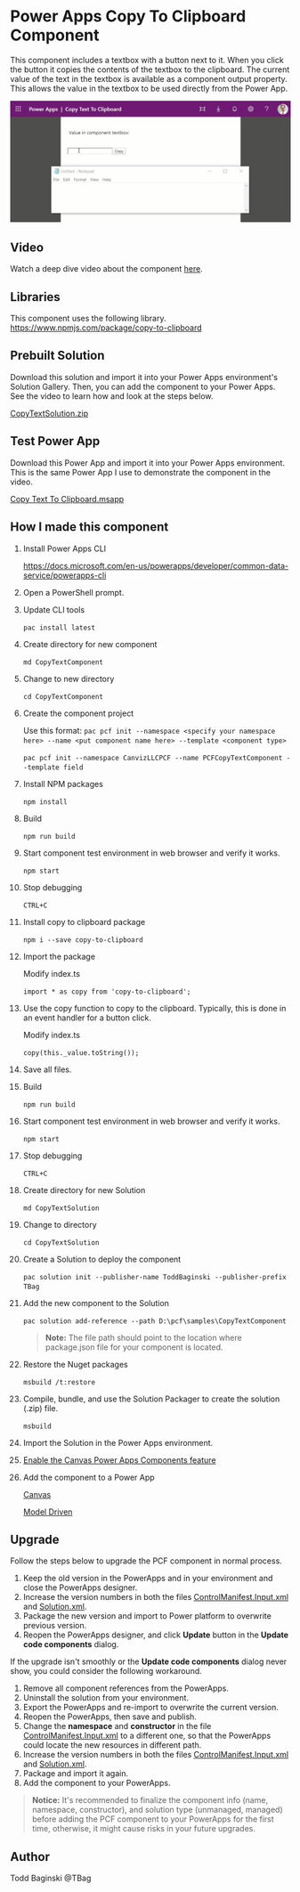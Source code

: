 # Power Apps Copy To Clipboard Component
This component includes a textbox with a button next to it.  When you click the button it copies the contents of the textbox to the clipboard.  The current value of the text in the textbox is available as a component output property.  This allows the value in the textbox to be used directly from the Power App.

![Demonstration](/images/Demo.gif)

## Video
Watch a deep dive video about the component [here](https://youtu.be/URQLR8ndsOE).

## Libraries
This component uses the following library.
https://www.npmjs.com/package/copy-to-clipboard

## Prebuilt Solution
Download this solution and import it into your Power Apps environment's Solution Gallery.  Then, you can add the component to your Power Apps.  See the video to learn how and look at the steps below.

[CopyTextSolution.zip](https://github.com/TBag/power-apps-copy-text-to-clipboard/blob/master/CopyTextComponent/CopyTextSolution/bin/Debug/CopyTextSolution.zip)

## Test Power App
Download this Power App and import it into your Power Apps environment.  This is the same Power App I use to demonstrate the component in the video.

[Copy Text To Clipboard.msapp](https://github.com/TBag/power-apps-copy-text-to-clipboard/blob/master/CopyTextComponent/TestPowerApp/Copy%20Text%20To%20Clipboard.msapp)

## How I made this component

1. Install Power Apps CLI 

    https://docs.microsoft.com/en-us/powerapps/developer/common-data-service/powerapps-cli

1. Open a PowerShell prompt.

1. Update CLI tools 

    `pac install latest`

1. Create directory for new component 

    `md CopyTextComponent`

1. Change to new directory 

    `cd CopyTextComponent`

1. Create the component project

    Use this format: `pac pcf init --namespace <specify your namespace here> --name <put component name here> --template <component type>`

    `pac pcf init --namespace CanvizLLCPCF --name PCFCopyTextComponent --template field`

1. Install NPM packages 

    `npm install`

1. Build 

    `npm run build`

1. Start component test environment in web browser and verify it works. 

    `npm start`

1. Stop debugging 

    `CTRL+C`

1. Install copy to clipboard package 

    `npm i --save copy-to-clipboard`

1. Import the package

    Modify index.ts 

    `import * as copy from 'copy-to-clipboard';`

1. Use the copy function to copy to the clipboard.  Typically, this is done in an event handler for a button click.

    Modify index.ts
    
    `copy(this._value.toString());`

1. Save all files.

1. Build 

    `npm run build`

1. Start component test environment in web browser and verify it works. 

    `npm start`

1. Stop debugging 

    `CTRL+C`

1. Create directory for new Solution 

    `md CopyTextSolution`

1. Change to directory 

    `cd CopyTextSolution`

1. Create a Solution to deploy the component 

    `pac solution init --publisher-name ToddBaginski --publisher-prefix TBag`

1. Add the new component to the Solution 

    `pac solution add-reference --path D:\pcf\samples\CopyTextComponent`

    >**Note:** The file path should point to the location where package.json file for your component is located.

1. Restore the Nuget packages 

    `msbuild /t:restore`

1. Compile, bundle, and use the Solution Packager to create the solution (.zip) file.

    `msbuild`

1. Import the Solution in the Power Apps environment.

1. [Enable the Canvas Power Apps Components feature](https://docs.microsoft.com/en-us/powerapps/developer/component-framework/component-framework-for-canvas-apps)

1. Add the component to a Power App

    [Canvas](https://docs.microsoft.com/en-us/powerapps/developer/component-framework/component-framework-for-canvas-apps#add-components-to-a-canvas-app)

    [Model Driven](https://docs.microsoft.com/en-us/powerapps/developer/component-framework/add-custom-controls-to-a-field-or-entity)

## Upgrade

Follow the steps below to upgrade the PCF component in normal process.

1. Keep the old version in the PowerApps and in your environment and close the PowerApps designer.
1. Increase the version numbers in both the files [ControlManifest.Input.xml](https://github.com/TBag/power-apps-copy-text-to-clipboard/blob/master/CopyTextComponent/PCFCopyTextComponent/ControlManifest.Input.xml) and [Solution.xml](https://github.com/TBag/power-apps-copy-text-to-clipboard/blob/master/CopyTextComponent/CopyTextSolution/Other/Solution.xml).
1. Package the new version and import to Power platform to overwrite previous version.
1. Reopen the PowerApps designer, and click **Update** button in the **Update code components** dialog.

If the upgrade isn't smoothly or the **Update code components** dialog never show, you could consider the following workaround.
1. Remove all component references from the PowerApps.
1. Uninstall the solution from your environment.
1. Export the PowerApps and re-import to overwrite the current version.
1. Reopen the PowerApps, then save and publish.
1. Change the **namespace** and **constructor** in the file [ControlManifest.Input.xml](https://github.com/TBag/power-apps-copy-text-to-clipboard/blob/master/CopyTextComponent/PCFCopyTextComponent/ControlManifest.Input.xml) to a different one, so that the PowerApps could locate the new resources in different path.
1. Increase the version numbers in both the files [ControlManifest.Input.xml](https://github.com/TBag/power-apps-copy-text-to-clipboard/blob/master/CopyTextComponent/PCFCopyTextComponent/ControlManifest.Input.xml) and [Solution.xml](https://github.com/TBag/power-apps-copy-text-to-clipboard/blob/master/CopyTextComponent/CopyTextSolution/Other/Solution.xml).
1. Package and import it again.
1. Add the component to your PowerApps.

> **Notice:** It's recommended to finalize the component info (name, namespace, constructor), and solution type (unmanaged, managed) before adding the PCF component to your PowerApps for the first time, otherwise, it might cause risks in your future upgrades.


## Author
Todd Baginski @TBag
